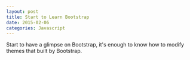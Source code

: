 ```yaml
---
layout: post
title: Start to Learn Bootstrap
date: 2015-02-06
categories: Javascript
---
```


Start to have a glimpse on Bootstrap, it's enough to know how to modify themes that built by Bootstrap.

